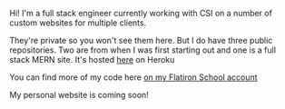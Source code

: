 Hi! I'm a full stack engineer currently working with CSI on a number of custom websites for multiple clients. 

They're private so you won't see them here. But I do have three public repositories. Two are from when I was first starting out and one is a full stack MERN site. It's hosted [here](http://my-api-heroku-1.herokuapp.com) on Heroku

You can find more of my code here [on my Flatiron School account](https://github.com/MikeBarberry-Flatiron)

My personal website is coming soon!
